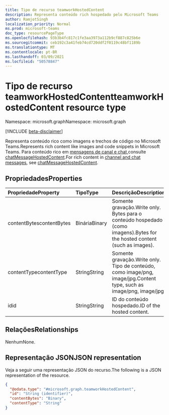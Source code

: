 ```yaml
---
title: Tipo de recurso teamworkHostedContent
description: Representa conteúdo rich hospedado pelo Microsoft Teams
author: RamjotSingh
localization_priority: Normal
ms.prod: microsoft-teams
doc_type: resourcePageType
ms.openlocfilehash: 93b3b4fc817c1fe3aa3973a112b9cf887c825b6e
ms.sourcegitcommit: ceb192c3a41feb74cd720ddf2f0119c48bf1189b
ms.translationtype: MT
ms.contentlocale: pt-BR
ms.lasthandoff: 03/09/2021
ms.locfileid: "50578847"
---
```

# <a name="teamworkhostedcontent-resource-type"></a><span data-ttu-id="aa3ed-103">Tipo de recurso teamworkHostedContent</span><span class="sxs-lookup"><span data-stu-id="aa3ed-103">teamworkHostedContent resource type</span></span>

<span data-ttu-id="aa3ed-104">Namespace: microsoft.graph</span><span class="sxs-lookup"><span data-stu-id="aa3ed-104">Namespace: microsoft.graph</span></span>

[!INCLUDE [beta-disclaimer](../../includes/beta-disclaimer.md)]

<span data-ttu-id="aa3ed-105">Representa conteúdo rico como imagens e trechos de código no Microsoft Teams.</span><span class="sxs-lookup"><span data-stu-id="aa3ed-105">Represents rich content like images and code snippets in Microsoft Teams.</span></span> <span data-ttu-id="aa3ed-106">Para conteúdo rico em [mensagens de canal e chat,](chatMessage.md)consulte [chatMessageHostedContent](chatMessageHostedContent.md).</span><span class="sxs-lookup"><span data-stu-id="aa3ed-106">For rich content in [channel and chat messages](chatMessage.md), see [chatMessageHostedContent](chatMessageHostedContent.md).</span></span>

## <a name="properties"></a><span data-ttu-id="aa3ed-107">Propriedades</span><span class="sxs-lookup"><span data-stu-id="aa3ed-107">Properties</span></span>
|<span data-ttu-id="aa3ed-108">Propriedade</span><span class="sxs-lookup"><span data-stu-id="aa3ed-108">Property</span></span>|<span data-ttu-id="aa3ed-109">Tipo</span><span class="sxs-lookup"><span data-stu-id="aa3ed-109">Type</span></span>|<span data-ttu-id="aa3ed-110">Descrição</span><span class="sxs-lookup"><span data-stu-id="aa3ed-110">Description</span></span>|
|:---|:---|:---|
|<span data-ttu-id="aa3ed-111">contentBytes</span><span class="sxs-lookup"><span data-stu-id="aa3ed-111">contentBytes</span></span>|<span data-ttu-id="aa3ed-112">Binária</span><span class="sxs-lookup"><span data-stu-id="aa3ed-112">Binary</span></span>|<span data-ttu-id="aa3ed-113">Somente gravação.</span><span class="sxs-lookup"><span data-stu-id="aa3ed-113">Write only.</span></span> <span data-ttu-id="aa3ed-114">Bytes para o conteúdo hospedado (como imagens).</span><span class="sxs-lookup"><span data-stu-id="aa3ed-114">Bytes for the hosted content (such as images).</span></span>|
|<span data-ttu-id="aa3ed-115">contentType</span><span class="sxs-lookup"><span data-stu-id="aa3ed-115">contentType</span></span>|<span data-ttu-id="aa3ed-116">String</span><span class="sxs-lookup"><span data-stu-id="aa3ed-116">String</span></span>|<span data-ttu-id="aa3ed-117">Somente gravação.</span><span class="sxs-lookup"><span data-stu-id="aa3ed-117">Write only.</span></span> <span data-ttu-id="aa3ed-118">Tipo de conteúdo, como image/png, image/jpg.</span><span class="sxs-lookup"><span data-stu-id="aa3ed-118">Content type, such as image/png, image/jpg.</span></span>|
|<span data-ttu-id="aa3ed-119">id</span><span class="sxs-lookup"><span data-stu-id="aa3ed-119">id</span></span>|<span data-ttu-id="aa3ed-120">String</span><span class="sxs-lookup"><span data-stu-id="aa3ed-120">String</span></span>|<span data-ttu-id="aa3ed-121">ID do conteúdo hospedado.</span><span class="sxs-lookup"><span data-stu-id="aa3ed-121">ID of the hosted content.</span></span>|

## <a name="relationships"></a><span data-ttu-id="aa3ed-122">Relações</span><span class="sxs-lookup"><span data-stu-id="aa3ed-122">Relationships</span></span>
<span data-ttu-id="aa3ed-123">Nenhum</span><span class="sxs-lookup"><span data-stu-id="aa3ed-123">None.</span></span>

## <a name="json-representation"></a><span data-ttu-id="aa3ed-124">Representação JSON</span><span class="sxs-lookup"><span data-stu-id="aa3ed-124">JSON representation</span></span>
<span data-ttu-id="aa3ed-125">Veja a seguir uma representação JSON do recurso.</span><span class="sxs-lookup"><span data-stu-id="aa3ed-125">The following is a JSON representation of the resource.</span></span>
<!-- {
  "blockType": "resource",
  "keyProperty": "id",
  "@odata.type": "microsoft.graph.teamworkHostedContent",
  "openType": false
}
-->
``` json
{
  "@odata.type": "#microsoft.graph.teamworkHostedContent",
  "id": "String (identifier)",
  "contentBytes": "Binary",
  "contentType": "String"
}
```

